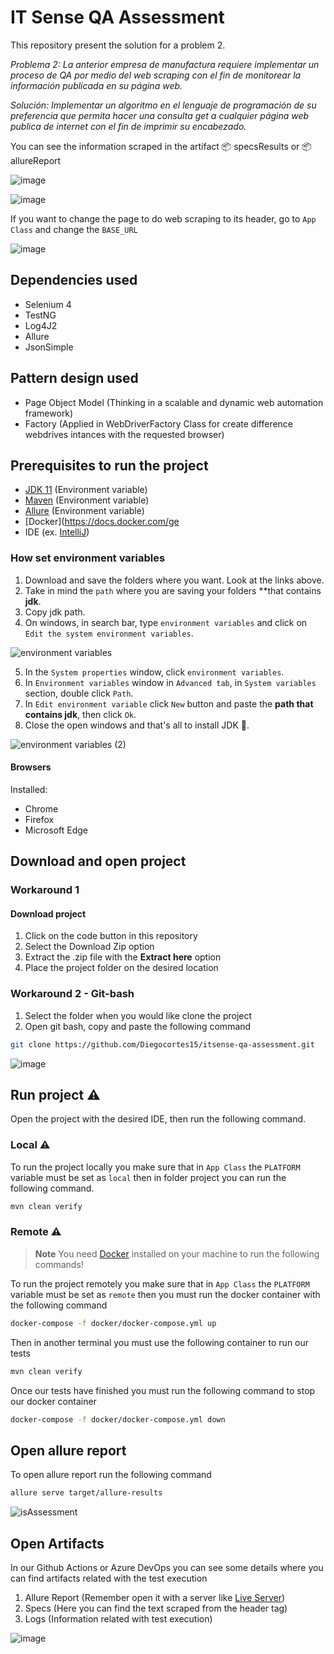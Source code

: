 # IT Sense QA Assessment

This repository present the solution for a problem 2.

*Problema 2: La anterior empresa de manufactura requiere implementar un proceso de QA por medio del web scraping con el fin de monitorear la información publicada en su página web.*

*Solución: Implementar un algoritmo en el lenguaje de programación de su preferencia que permita hacer una consulta get a cualquier página web publica de internet con el fin de imprimir su encabezado.*

You can see the information scraped in the artifact 📦 specsResults or 📦 allureReport

![image](https://github.com/Diegocortes15/itsense-qa-assessment/assets/60171460/26723b06-d3bb-4f90-9d63-572078c258af)

![image](https://github.com/Diegocortes15/itsense-qa-assessment/assets/60171460/cdae4f7c-a0de-454f-84e2-2521adae8263)

If you want to change the page to do web scraping to its header, go to ```App Class``` and change the ```BASE_URL```

![image](https://github.com/Diegocortes15/itsense-qa-assessment/assets/60171460/7b4b7018-e9f0-4ddc-bf75-c289efe813ca)

## Dependencies used

- Selenium 4
- TestNG
- Log4J2
- Allure
- JsonSimple

## Pattern design used

- Page Object Model (Thinking in a scalable and dynamic web automation framework)
- Factory (Applied in WebDriverFactory Class for create difference webdrives intances with the requested browser)

## Prerequisites to run the project

- [JDK 11](https://www.oracle.com/co/java/technologies/javase/jdk11-archive-downloads.html) (Environment variable)
- [Maven](https://maven.apache.org/download.cgi) (Environment variable)
- [Allure](https://docs.qameta.io/allure-report/#_installing_a_commandline) (Environment variable)
- [Docker](https://docs.docker.com/ge
- IDE (ex. [IntelliJ](https://www.jetbrains.com/idea/download/#section=windows))

### How set environment variables

1. Download and save the folders where you want. Look at the links above.
2. Take in mind the `path` where you are saving your folders **that contains **jdk**.
3. Copy jdk path.
4. On windows, in search bar, type `environment variables` and click on `Edit the system environment variables`.

![environment variables](https://user-images.githubusercontent.com/60171460/157496931-f1d25ccc-66c8-4608-9a3b-24fd2411a920.gif)

5. In the `System properties` window, click `environment variables`.
6. In `Environment variables` window in `Advanced tab`, in `System variables` section, double click `Path`.
7. In `Edit environment variable` click `New` button and paste the **path that contains jdk**, then click `Ok`.
8. Close the open windows and that's all to install JDK 🥳.

![environment variables (2)](https://user-images.githubusercontent.com/60171460/157497327-09035824-bc66-4f1f-ad66-a92690bf4313.gif)

#### Browsers

Installed:
- Chrome
- Firefox
- Microsoft Edge

## Download and open project

### Workaround 1

#### Download project

1. Click on the code button in this repository
2. Select the Download Zip option
3. Extract the .zip file with the **Extract here** option
4. Place the project folder on the desired location

### Workaround 2 - Git-bash

1. Select the folder when you would like clone the project
2. Open git bash, copy and paste the following command

```bash
git clone https://github.com/Diegocortes15/itsense-qa-assessment.git
```

![image](https://github.com/Diegocortes15/itsense-qa-assessment/assets/60171460/7bd79a83-24d4-477d-b118-21b259d8d5c7)

## Run project ⚠

Open the project with the desired IDE, then run the following command.

### Local ⚠

To run the project locally you make sure that in ```App Class``` the ```PLATFORM``` variable must be set as ```local```
then in folder project you can run the following command.

```bash
mvn clean verify
```

### Remote ⚠
> **Note**
> You need [Docker](https://docs.docker.com/get-docker/) installed on your machine to run the following commands!

To run the project remotely you make sure that in ```App Class``` the ```PLATFORM``` variable must be set as ```remote```
then you must run the docker container with the following command

```bash
docker-compose -f docker/docker-compose.yml up
```

Then in another terminal you must use the following container to run our tests

```bash
mvn clean verify
```

Once our tests have finished you must run the following command to stop our docker container

```bash
docker-compose -f docker/docker-compose.yml down
```

## Open allure report

To open allure report run the following command

```bash
allure serve target/allure-results
```

![isAssessment](https://github.com/Diegocortes15/itsense-qa-assessment/assets/60171460/936be48a-5475-4ed2-b115-30d1a80aacd4)

## Open Artifacts

In our Github Actions or Azure DevOps you can see some details where you can find artifacts related with the test execution

1. Allure Report (Remember open it with a server like [Live Server](https://marketplace.visualstudio.com/items?itemName=ritwickdey.LiveServer))
2. Specs (Here you can find the text scraped from the header tag)
3. Logs (Information related with test execution)

![image](https://github.com/Diegocortes15/itsense-qa-assessment/assets/60171460/63b91417-2432-44c3-a3f8-4fd940028fc3)
